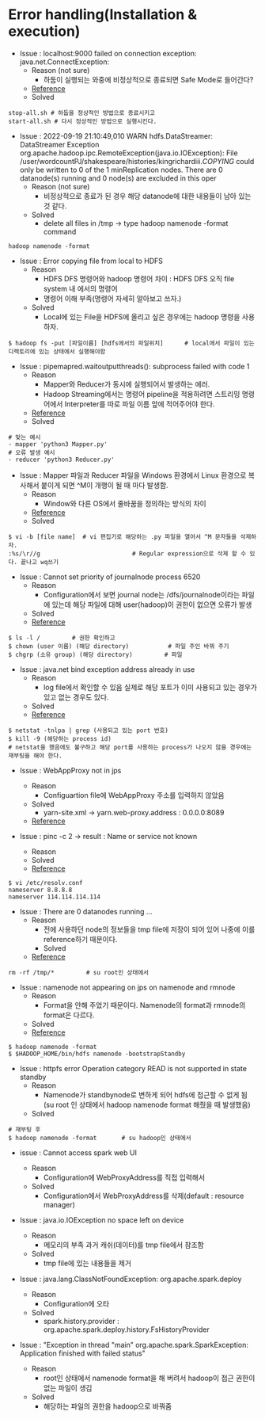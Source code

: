 # Error handling(Installation & execution)

- Issue : localhost:9000 failed on connection exception: java.net.ConnectException:
  - Reason (not sure)
    - 하둡이 실행되는 와중에 비정상적으로 종료되면 Safe Mode로 들어간다?
  - [Reference](https://seunghuni96.tistory.com/109)
  - Solved
```
stop-all.sh # 하둡을 정상적인 방법으로 종료시키고
start-all.sh # 다시 정상적인 방법으로 실행시킨다.
```
- Issue : 2022-09-19 21:10:49,010 WARN hdfs.DataStreamer: DataStreamer Exception org.apache.hadoop.ipc.RemoteException(java.io.IOException): File /user/wordcountPJ/shakespeare/histories/kingrichardiii._COPYING_ could only be written to 0 of the 1 minReplication nodes. There are 0 datanode(s) running and 0 node(s) are excluded in this oper
  - Reason (not sure)
    - 비정상적으로 종료가 된 경우 해당 datanode에 대한 내용들이 남아 있는 것 같다.
  - Solved
    - delete all files in /tmp -> type hadoop namenode -format command
```
hadoop namenode -format
```
- Issue : Error copying file from local to HDFS
  - Reason
    - HDFS DFS 명령어와 hadoop 명령어 차이 : HDFS DFS 오직 file system 내 에서의 명령어
    - 명령어 이해 부족(명령어 자세히 알아보고 쓰자.)
  - Solved
    - Local에 있는 File을 HDFS에 올리고 싶은 경우에는 hadoop 명령을 사용하자.
```
$ hadoop fs -put [파일이름] [hdfs에서의 파일위치]      # local에서 파일이 있는 디렉토리에 있는 상태에서 실행해야함
```

- Issue : pipemapred.waitoutputthreads(): subprocess failed with code 1  
  - Reason
    - Mapper와 Reducer가 동시에 실행되어서 발생하는 에러.
    - Hadoop Streaming에서는 명령어 pipeline을 적용하려면 스트리밍 명령어에서 Interpreter를 따로 파일 이름 앞에 적어주어야 한다.
  - [Reference](https://earthconquest.tistory.com/245)
  - Solved
```
# 맞는 예시
- mapper 'python3 Mapper.py'
# 오류 발생 예시
- reducer 'python3 Reducer.py'
```

- Issue : Mapper 파일과 Reducer 파일을 Windows 환경에서 Linux 환경으로 복사해서 붙이게 되면 ^M이 개행이 될 때 마다 발생함.
  - Reason
    - Window와 다른 OS에서 줄바꿈을 정의하는 방식의 차이
  - [Reference](https://www.adminschoice.com/how-to-remove-m-in-linux-unix#:~:text=Control%20M%20(%20%5EM)%20characters,pasted%20from%20a%20windows%20machine.)
  - Solved
```
$ vi -b [file name]  # vi 편집기로 해당하는 .py 파일을 열어서 ^M 문자들을 삭제하자.
:%s/\r//g                          # Regular expression으로 삭제 할 수 있다. 끝나고 wq쓰기
```

- Issue : Cannot set priority of journalnode process 6520
  - Reason
    - Configuration에서 보면 journal node는 /dfs/journalnode이라는 파일에 있는데 해당 파일에 대해 user(hadoop)이 권한이 없으면 오류가 발생
  - Solved
  - [Reference](https://stackoverflow.com/questions/56052827/error-cannot-set-priority-of-journalnode-process-6520)
```
$ ls -l /         # 권한 확인하고
$ chown (user 이름) (해당 directory)           # 파일 주인 바꿔 주기
$ chgrp (소유 group) (해당 directory)         # 파일 
```

- Issue : java.net bind exception address already in use
  - Reason
    - log file에서 확인할 수 있음 실제로 해당 포트가 이미 사용되고 있는 경우가 있고 없는 경우도 있다.
  - Solved
  - [Reference](https://community.cloudera.com/t5/Support-Questions/Failed-to-start-namenode-java-net-BindException-Port-in-use/td-p/228570)
```
$ netstat -tnlpa | grep (사용되고 있는 port 번호)
$ kill -9 (해당하는 process id)
# netstat을 했음에도 불구하고 해당 port를 사용하는 process가 나오지 않을 경우에는 재부팅을 해야 한다.
```

- Issue : WebAppProxy not in jps
  - Reason
    - Configuartion file에 WebAppProxy 주소를 입력하지 않았음
  - Solved
    - yarn-site.xml -> yarn.web-proxy.address : 0.0.0.0:8089
  - [Reference](https://tdoodle.tistory.com/entry/Hadoop-Namenode-HA-%EA%B5%AC%EC%84%B1%ED%95%98%EA%B8%B0?category=815463)

- Issue : pinc -c 2 -> result : Name or service not known
  - Reason
  - Solved
  - [Reference](https://intrepidgeeks.com/tutorial/linux-ping-wwwbaiducom-name-or-service-not-known)
```
$ vi /etc/resolv.conf
nameserver 8.8.8.8
nameserver 114.114.114.114
```

- Issue : There are 0 datanodes running ...
  - Reason
    - 전에 사용하던 node의 정보들을 tmp file에 저장이 되어 있어 나중에 이를 reference하기 때문이다.
    - Solved
  - [Reference](https://stackoverflow.com/questions/26545524/there-are-0-datanodes-running-and-no-nodes-are-excluded-in-this-operation)
```
rm -rf /tmp/*         # su root인 상태에서
```

- Issue : namenode not appearing on jps on namenode and rmnode
  - Reason
    - Format을 안해 주었기 때문이다. Namenode의 format과 rmnode의 format은 다르다.
  - Solved
  - [Reference](https://spidyweb.tistory.com/272?category=910416)
```
$ hadoop namenode -format
$ $HADOOP_HOME/bin/hdfs namenode -bootstrapStandby
```

- Issue : httpfs error Operation category READ is not supported in state standby
  - Reason
    - Namenode가 standbynode로 변하게 되어 hdfs에 접근할 수 없게 됨(su root 인 상태에서 hadoop namenode format 해줬을 때 발생했음)
  - Solved
```
# 재부팅 후
$ hadoop namenode -format       # su hadoop인 상태에서
```

- issue : Cannot access spark web UI
  - Reason
    - Configuration에 WebProxyAddress를 직접 입력해서
  - Solved
    - Configuration에서 WebProxyAddress를 삭제(default : resource manager)

- Issue : java.io.IOException no space left on device
  - Reason
    - 메모리의 부족 과거 캐쉬(데이터)를 tmp file에서 참조함
  - Solved
    - tmp file에 있는 내용들을 제거

- Issue : java.lang.ClassNotFoundException: org.apache.spark.deploy
  - Reason
    - Configuration에 오타
  - Solved
    - spark.history.provider : org.apache.spark.deploy.history.FsHistoryProvider

- Issue : "Exception in thread "main" org.apache.spark.SparkException: Application finished with failed status"
  - Reason
    - root인 상태에서 namenode format을 해 버려서 hadoop이 접근 권한이 없는 파일이 생김
  - Solved
    - 해당하는 파일의 권한을 hadoop으로 바꿔줌
    
